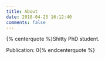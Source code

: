 ```yaml
---
title: About
date: 2018-04-25 16:12:40
comments: false
---
```


{% centerquote %}Shitty PhD student.

Publication: 0{% endcenterquote %}

